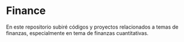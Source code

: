# Finance
En este repositorio subiré códigos y proyectos relacionados a temas de finanzas, especialmente en tema de finanzas cuantitativas.
